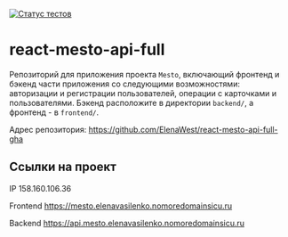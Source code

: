 [![Статус тестов](../../actions/workflows/tests.yml/badge.svg)](../../actions/workflows/tests.yml)

# react-mesto-api-full
Репозиторий для приложения проекта `Mesto`, включающий фронтенд и бэкенд части приложения со следующими возможностями: авторизации и регистрации пользователей, операции с карточками и пользователями. Бэкенд расположите в директории `backend/`, а фронтенд - в `frontend/`. 
  
Адрес репозитория: https://github.com/ElenaWest/react-mesto-api-full-gha

## Ссылки на проект

IP 158.160.106.36

Frontend https://mesto.elenavasilenko.nomoredomainsicu.ru

Backend https://api.mesto.elenavasilenko.nomoredomainsicu.ru
